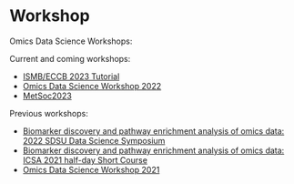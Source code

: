 # Workshop
Omics Data Science Workshops:

Current and coming workshops:
* [ISMB/ECCB 2023 Tutorial](https://github.com/omicsEye/Workshop/wiki/ISMB2023_Tutorial)
* [Omics Data Science Workshop 2022](https://github.com/omicsEye/Workshop/wiki/ODS2022)
* [MetSoc2023](https://github.com/omicsEye/Workshop/wiki/MetSoc2023)

Previous workshops:
* [Biomarker discovery and pathway enrichment analysis of omics data: 2022 SDSU Data Science Symposium](https://github.com/omicsEye/Workshop/wiki/SDSU2022)
* [Biomarker discovery and pathway enrichment analysis of omics data:  ICSA 2021 half-day Short Course](https://github.com/omicsEye/Workshop/wiki/ICSA2021)
* [Omics Data Science Workshop 2021](https://github.com/omicsEye/Workshop/wiki/ODS2021)
